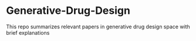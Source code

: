 # Generative-Drug-Design
This repo summarizes relevant papers in generative drug design space with brief explanations
